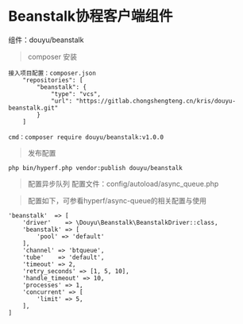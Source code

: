 # Beanstalk协程客户端组件

组件：douyu/beanstalk

> composer 安装
```
接入项目配置：composer.json
    "repositories": [
        "beanstalk": {
            "type": "vcs",
            "url": "https://gitlab.chongshengteng.cn/kris/douyu-beanstalk.git"
        }
    ]
```
```
cmd：composer require douyu/beanstalk:v1.0.0
```


> 发布配置
```
php bin/hyperf.php vendor:publish douyu/beanstalk
```


> 配置异步队列
配置文件：config/autoload/async_queue.php 

> 配置如下，可参看hyperf/async-queue的相关配置与使用
```
'beanstalk'  => [
    'driver'    => \Douyu\Beanstalk\BeanstalkDriver::class,
    'beanstalk' => [
        'pool' => 'default'
    ],
    'channel' => 'btqueue',
    'tube'    => 'default',
    'timeout' => 2,
    'retry_seconds' => [1, 5, 10],
    'handle_timeout' => 10,
    'processes' => 1,
    'concurrent' => [
        'limit' => 5,
    ],
]
```



